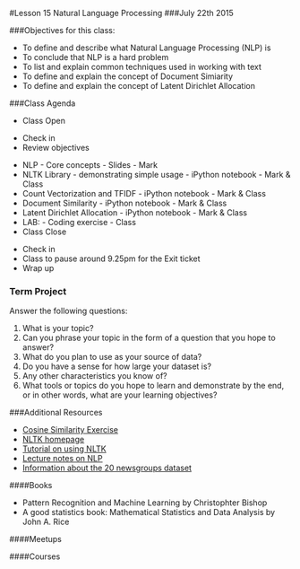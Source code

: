 #Lesson 15 Natural Language Processing
###July 22th 2015

###Objectives for this class:
 * To define and describe what Natural Language Processing (NLP) is
 * To conclude that NLP is a hard problem
 * To list and explain common techniques used in working with text
 * To define and explain the concept of Document Simiarity
 * To define and explain the concept of Latent Dirichlet Allocation
 
###Class Agenda
 - Class Open
  * Check in 
  * Review objectives
 - NLP - Core concepts - Slides - Mark
 - NLTK Library - demonstrating simple usage - iPython notebook - Mark & Class
 - Count Vectorization and TFIDF - iPython notebook - Mark & Class
 - Document Similarity - iPython notebook - Mark & Class
 - Latent Dirichlet Allocation - iPython notebook - Mark & Class
 - LAB:  - Coding exercise - Class
 - Class Close
  * Check in
  * Class to pause around 9.25pm for the Exit ticket
  * Wrap up
 
 
### Term Project
  Answer the following questions:
  1. What is your topic? 
  2. Can you phrase your topic in the form of a question that you hope to answer?
  3. What do you plan to use as your source of data? 
  4. Do you have a sense for how large your dataset is? 
  5. Any other characteristics you know of?
  6. What tools or topics do you hope to learn and demonstrate by the end, or in other words, what are your learning objectives?


###Additional Resources
* [Cosine Similarity Exercise](http://blog.christianperone.com/?p=1589)
* [NLTK homepage](http://www.nltk.org/index.html)
* [Tutorial on using NLTK](http://textminingonline.com/dive-into-nltk-part-i-getting-started-with-nltk)
* [Lecture notes on NLP](http://cs.nyu.edu/courses/spring04/G22.2591-001/lecture3.html)
* [Information about the 20 newsgroups dataset](http://qwone.com/~jason/20Newsgroups/)

####Books
* Pattern Recognition and Machine Learning by Christophter Bishop
* A good statistics book: Mathematical Statistics and Data Analysis by John A. Rice

####Meetups

####Courses
